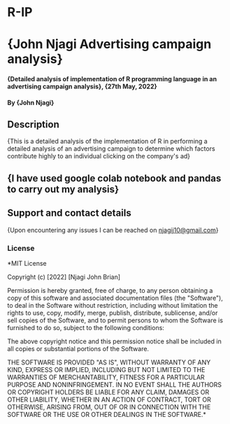 # R-IP
# {John Njagi Advertising campaign analysis}
#### {Detailed analysis of implementation of R programming language in an advertising campaign analysis}, {27th May, 2022}
#### By **{John Njagi}**
## Description
{This is a detailed analysis of the implementation of R in performing a detailed analysis of an advertising campaign to determine which factors contribute highly to an individual clicking on the company's ad}
## {I have used google colab notebook and pandas to carry out my analysis}
## Support and contact details
{Upon encountering any issues I can be reached on njagij10@gmail.com}
### License
*MIT License

Copyright (c) [2022] [Njagi John Brian]

Permission is hereby granted, free of charge, to any person obtaining a copy
of this software and associated documentation files (the "Software"), to deal
in the Software without restriction, including without limitation the rights
to use, copy, modify, merge, publish, distribute, sublicense, and/or sell
copies of the Software, and to permit persons to whom the Software is
furnished to do so, subject to the following conditions:

The above copyright notice and this permission notice shall be included in all
copies or substantial portions of the Software.

THE SOFTWARE IS PROVIDED "AS IS", WITHOUT WARRANTY OF ANY KIND, EXPRESS OR
IMPLIED, INCLUDING BUT NOT LIMITED TO THE WARRANTIES OF MERCHANTABILITY,
FITNESS FOR A PARTICULAR PURPOSE AND NONINFRINGEMENT. IN NO EVENT SHALL THE
AUTHORS OR COPYRIGHT HOLDERS BE LIABLE FOR ANY CLAIM, DAMAGES OR OTHER
LIABILITY, WHETHER IN AN ACTION OF CONTRACT, TORT OR OTHERWISE, ARISING FROM,
OUT OF OR IN CONNECTION WITH THE SOFTWARE OR THE USE OR OTHER DEALINGS IN THE
SOFTWARE.*
  

